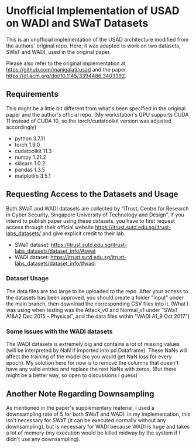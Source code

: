 # Unofficial Implementation of USAD on WADI and SWaT Datasets

This is an unofficial implementation of the USAD architecture modified from the authors' original repo.
Here, it was adapted to work on two datasets, SWaT and WADI, used in the original paper.

Please also refer to the original implementation at https://github.com/manigalati/usad and the paper https://dl.acm.org/doi/10.1145/3394486.3403392.



## Requirements
This might be a little bit different from what's been specified in the original paper and the author's official repo. (My workstation's GPU supports CUDA 11 instead of CUDA 10, so the torch/cudatoolkit version was adjusted accordingly)
 * python 3.7.11
 * torch 1.9.0
 * cudatoolkit 11.3
 * numpy 1.21.2
 * sklearn 1.0.2
 * pandas 1.3.5
 * matplotlib 3.5.1


## Requesting Access to the Datasets and Usage

Both SWaT and WADI datasets are collected by “iTrust, Centre for Research in Cyber Security, Singapore University of Technology and Design”. If you intend to publish paper using these datasets, you have to first request access through their official website https://itrust.sutd.edu.sg/itrust-labs_datasets/ and give explicit credit to their lab.

* SWaT dataset: https://itrust.sutd.edu.sg/itrust-labs_datasets/dataset_info/#swat
* WADI dataset: https://itrust.sutd.edu.sg/itrust-labs_datasets/dataset_info/#wadi

### Dataset Usage
The data files are too large to be uploaded to the repo. After your access to the datasets has been approved, you should create a folder "input" under the main branch, then download the corresponding CSV files into it. (What I was using when testing was the Attack_v0 and Normal_v1 under "SWaT A1&A2 Dec 2015 - Physical", and the data files within "WADI A1_9 Oct 2017")

### Some Issues with the WADI datasets 
The WADI datasets is extremely big and contains a lot of missing values (will be interpreted by NaN if imported into pd.Dataframe). These NaNs will affect the training of the model (so you would get NaN loss for every epoch). 
My solution here for now is to remove the columns that doesn't have any valid entries and replace the rest NaNs with zeros. (But there might be a better way, so open to discussions I guess)

## Another Note Regarding Downsampling
As mentioned in the paper's supplementary material, I used a downsampling rate of 5 for both SWaT and WADI. In my implementation, this isn't necessary for SWaT (it can be executed normally without any downsampling), but is necessary for WADI because WADI is huge and takes a lot of memory (my execution would be killed midway by the system if I didn't use any downsampling).